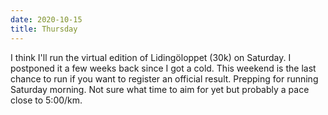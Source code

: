 ```yaml
---
date: 2020-10-15
title: Thursday
---
```


I think I'll run the virtual edition of Lidingöloppet (30k) on Saturday. I postponed it a few weeks back since I got a cold.
This weekend is the last chance to run if you want to register an official result. Prepping for running Saturday morning.
Not sure what time to aim for yet but probably a pace close to 5:00/km.
